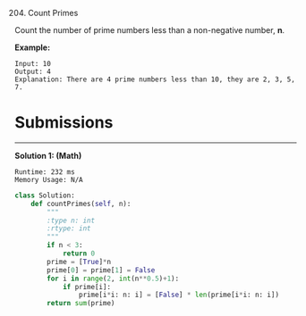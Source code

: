 204. Count Primes

Count the number of prime numbers less than a non-negative number, **n**.

**Example:**
```
Input: 10
Output: 4
Explanation: There are 4 prime numbers less than 10, they are 2, 3, 5, 7.
```

# Submissions
---
**Solution 1: (Math)**
```
Runtime: 232 ms
Memory Usage: N/A
```
```python
class Solution:
    def countPrimes(self, n):
        """
        :type n: int
        :rtype: int
        """
        if n < 3:
            return 0
        prime = [True]*n
        prime[0] = prime[1] = False
        for i in range(2, int(n**0.5)+1):
            if prime[i]:
                prime[i*i: n: i] = [False] * len(prime[i*i: n: i])
        return sum(prime)
```
